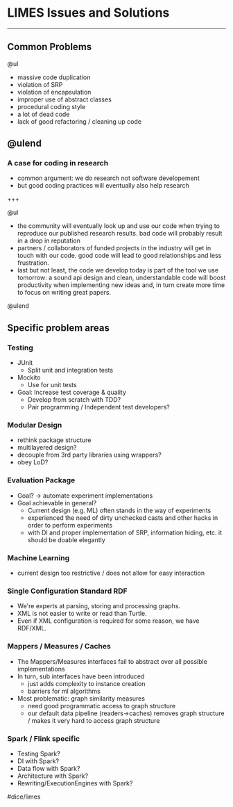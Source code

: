 # LIMES Issues and Solutions
<!-- page_number: true -->

---
## Common Problems
@ul

* massive code duplication
* violation of SRP
* violation of encapsulation
* improper use of abstract classes
* procedural coding style
* a lot of dead code
* lack of good refactoring / cleaning up code 

@ulend
---

### A case for coding in research

* common argument: we do research not software developement
* but good coding practices will eventually also help research

+++

@ul

* the community will eventually look up and use our code when trying to reproduce our published research results. bad code will probably result in a drop in reputation
* partners / collaborators of funded projects in the industry will get in touch with our code. good code will lead to good relationships and less frustration.
* last but not least, the code we develop today is part of the tool we use tomorrow: a sound api design and clean, understandable code will boost productivity when implementing new ideas and, in turn create more time to focus on writing great papers.

@ulend

## Specific problem areas

### Testing 
* JUnit
	* Split unit and integration tests
* Mockito
	* Use for unit tests
* Goal: Increase test coverage & quality
	* Develop from scratch  with TDD?
	* Pair programming / Independent test developers?

### Modular Design
* rethink package structure
* multilayered design?
* decouple from 3rd party libraries using wrappers?
* obey LoD?

### Evaluation Package
* Goal? -> automate experiment implementations
* Goal achievable in general?
	* Current design (e.g. ML) often stands in the way of experiments
	* experienced the need of dirty unchecked casts and other hacks in order to perform experiments
	* with DI and proper implementation of SRP, information hiding, etc. it should be doable elegantly

### Machine Learning
* current design too restrictive / does not allow for easy interaction 

### Single Configuration Standard RDF
* We're experts at parsing, storing and processing graphs.
* XML is not easier to write or read than Turtle.
* Even if XML configuration is required for some reason, we have RDF/XML.

### Mappers / Measures / Caches
* The Mappers/Measures interfaces fail to abstract over all possible implementations
* In turn, sub interfaces have been introduced
	* just adds complexity to instance creation
	* barriers for ml algorithms
* Most problematic: graph similarity measures
	* need good programmatic access to graph structure
	* our default data pipeline (readers->caches) removes graph structure / makes it very hard to access graph structure

### Spark / Flink specific
* Testing Spark?
* DI with Spark?
* Data flow with Spark?
* Architecture with Spark?
* Rewriting/ExecutionEngines with Spark?



#dice/limes